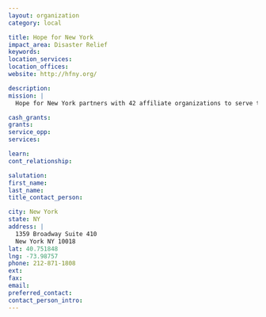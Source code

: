```yaml
---
layout: organization
category: local

title: Hope for New York
impact_area: Disaster Relief
keywords: 
location_services: 
location_offices: 
website: http://hfny.org/

description: 
mission: |
  Hope for New York partners with 42 affiliate organizations to serve the poor and marginalized of New York.

cash_grants: 
grants: 
service_opp: 
services: 

learn: 
cont_relationship: 

salutation: 
first_name: 
last_name: 
title_contact_person: 

city: New York
state: NY
address: |
  1359 Broadway Suite 410  
  New York NY 10018
lat: 40.751848
lng: -73.98757
phone: 212-871-1808
ext: 
fax: 
email: 
preferred_contact: 
contact_person_intro: 
---
```

